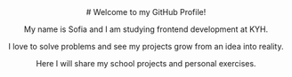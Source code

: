 <center>
# Welcome to my GitHub Profile!

My name is Sofia and I am studying frontend development at KYH.

I love to solve problems and see my projects grow from an idea into reality.

Here I will share my school projects and personal exercises.
</center>
